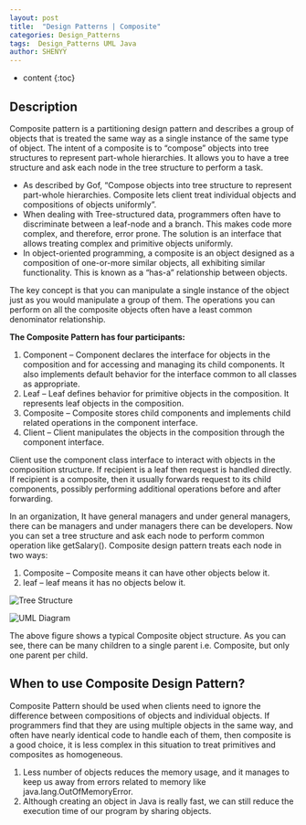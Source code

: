 ```yaml
---
layout: post
title:  "Design Patterns | Composite"
categories: Design_Patterns
tags:  Design_Patterns UML Java
author: SHENYY
---
```


* content
{:toc}





## Description

Composite pattern is a partitioning design pattern and describes a group of objects that is treated the same way as a single instance of the same type of object. The intent of a composite is to “compose” objects into tree structures to represent part-whole hierarchies. It allows you to have a tree structure and ask each node in the tree structure to perform a task.

* As described by Gof, “Compose objects into tree structure to represent part-whole hierarchies. Composite lets client treat individual objects and compositions of objects uniformly”.
* When dealing with Tree-structured data, programmers often have to discriminate between a leaf-node and a branch. This makes code more complex, and therefore, error prone. The solution is an interface that allows treating complex and primitive objects uniformly.
* In object-oriented programming, a composite is an object designed as a composition of one-or-more similar objects, all exhibiting similar functionality. This is known as a “has-a” relationship between objects.

The key concept is that you can manipulate a single instance of the object just as you would manipulate a group of them. The operations you can perform on all the composite objects often have a least common denominator relationship.

**The Composite Pattern has four participants:**

1. Component – Component declares the interface for objects in the composition and for accessing and managing its child components. It also implements default behavior for the interface common to all classes as appropriate.
2. Leaf – Leaf defines behavior for primitive objects in the composition. It represents leaf objects in the composition.
3. Composite – Composite stores child components and implements child related operations in the component interface.
4. Client – Client manipulates the objects in the composition through the component interface.

Client use the component class interface to interact with objects in the composition structure. If recipient is a leaf then request is handled directly. If recipient is a composite, then it usually forwards request to its child components, possibly performing additional operations before and after forwarding.

In an organization, It have general managers and under general managers, there can be managers and under managers there can be developers. Now you can set a tree structure and ask each node to perform common operation like getSalary().
Composite design pattern treats each node in two ways:
1) Composite – Composite means it can have other objects below it.
2) leaf – leaf means it has no objects below it.

![Tree Structure](https://shenyy1993.github.io/blog/assets/Composite-Design-Pattern-Diagram.png)

![UML Diagram](https://shenyy1993.github.io/blog/assets/Composite-Design-Pattern-Diagram-1.png)

The above figure shows a typical Composite object structure. As you can see, there can be many children to a single parent i.e. Composite, but only one parent per child.

## When to use Composite Design Pattern?

Composite Pattern should be used when clients need to ignore the difference between compositions of objects and individual objects. If programmers find that they are using multiple objects in the same way, and often have nearly identical code to handle each of them, then composite is a good choice, it is less complex in this situation to treat primitives and composites as homogeneous.

1. Less number of objects reduces the memory usage, and it manages to keep us away from errors related to memory like java.lang.OutOfMemoryError.
2. Although creating an object in Java is really fast, we can still reduce the execution time of our program by sharing objects.

